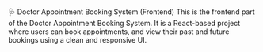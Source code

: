 🩺 Doctor Appointment Booking System (Frontend)
This is the frontend part of the Doctor Appointment Booking System. It is a React-based project where users can book appointments, and view their past and future bookings using a clean and responsive UI.

